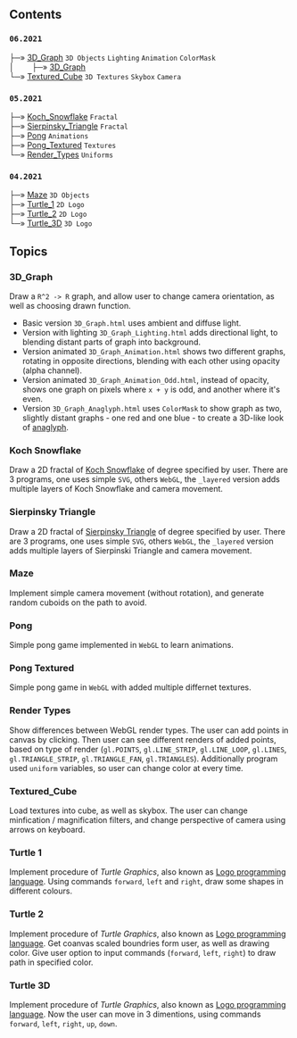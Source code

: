 ## Contents
### `06.2021`<br/>
├─» [3D_Graph](#3d-graph) `3D Objects` `Lighting` `Animation` `ColorMask`<br/>
│&nbsp;&nbsp;&nbsp;&nbsp;&nbsp;&nbsp;&nbsp;&nbsp;├─» [3D_Graph](#3d-graph)<br/>
└─» [Textured_Cube](#textured-cube) `3D Textures` `Skybox` `Camera`<br/>
### `05.2021`<br/>
├─» [Koch_Snowflake](#koch-snowflake) `Fractal`<br/>
├─» [Sierpinsky_Triangle](#sierpinsky-triangle) `Fractal`<br/>
├─» [Pong](#pong) `Animations`<br/>
├─» [Pong_Textured](#pong-textured) `Textures`<br/>
└─» [Render_Types](#render-types) `Uniforms`<br/>
### `04.2021`<br/>
├─» [Maze](#maze) `3D Objects`<br/>
├─» [Turtle_1](#turtle-1) `2D Logo`<br/>
├─» [Turtle_2](#turtle-2) `2D Logo`<br/>
└─» [Turtle_3D](#turtle-3d) `3D Logo`<br/>

## Topics
### 3D_Graph
Draw a `R^2 -> R` graph, and allow user to change camera orientation, as well as choosing drawn function.
* Basic version `3D_Graph.html` uses ambient and diffuse light.
* Version with lighting `3D_Graph_Lighting.html` adds directional light, to blending distant parts of graph into background.
* Version animated `3D_Graph_Animation.html` shows two different graphs, rotating in opposite directions, blending with each other using opacity (alpha channel).
* Version animated `3D_Graph_Animation_Odd.html`, instead of opacity, shows one graph on pixels where `x + y` is odd, and another where it's even.
* Version `3D_Graph_Anaglyph.html` uses `ColorMask` to show graph as two, slightly distant graphs - one red and one blue - to create a 3D-like look of [anaglyph](https://en.wikipedia.org/wiki/Anaglyph_3D).

### Koch Snowflake
Draw a 2D fractal of [Koch Snowflake](https://en.wikipedia.org/wiki/Koch_snowflake) of degree specified by user.
There are 3 programs, one uses simple `SVG`, others `WebGL`, the `_layered` version adds multiple layers of Koch Snowflake and camera movement.

### Sierpinsky Triangle
Draw a 2D fractal of [Sierpinsky Triangle](https://en.wikipedia.org/wiki/Sierpi%C5%84ski_triangle) of degree specified by user.
There are 3 programs, one uses simple `SVG`, others `WebGL`, the `_layered` version adds multiple layers of Sierpinski Triangle and camera movement.

### Maze
Implement simple camera movement (without rotation), and generate random cuboids on the path to avoid.

### Pong
Simple pong game implemented in `WebGL` to learn animations.

### Pong Textured
Simple pong game in `WebGL` with added multiple differnet textures.

### Render Types
Show differences between WebGL render types. The user can add points in canvas by clicking. Then user can see different renders of added points, based on type of render (`gl.POINTS`, `gl.LINE_STRIP`, `gl.LINE_LOOP`, `gl.LINES`, `gl.TRIANGLE_STRIP`, `gl.TRIANGLE_FAN`, `gl.TRIANGLES`). Additionally program used `uniform` variables, so user can change color at every time.

### Textured_Cube
Load textures into cube, as well as skybox. The user can change minfication / magnification filters, and change perspective of camera using arrows on keyboard.

### Turtle 1
Implement procedure of *Turtle Graphics*, also known as [Logo programming language](https://en.wikipedia.org/wiki/Logo_(programming_language)). Using commands `forward`, `left` and `right`, draw some shapes in different colours.

### Turtle 2
Implement procedure of *Turtle Graphics*, also known as [Logo programming language](https://en.wikipedia.org/wiki/Logo_(programming_language)). Get coanvas scaled boundries form user, as well as drawing color. Give user option to input commands (`forward`, `left`, `right`) to draw path in specified color.

### Turtle 3D
Implement procedure of *Turtle Graphics*, also known as [Logo programming language](https://en.wikipedia.org/wiki/Logo_(programming_language)). Now the user can move in 3 dimentions, using commands `forward`, `left`, `right`, `up`, `down`.
